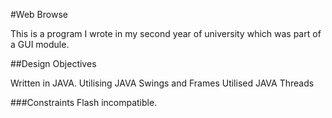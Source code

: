 #Web Browse

This is a program I wrote in my second year of university which was part of a GUI module. 

##Design Objectives

Written in JAVA.
Utilising JAVA Swings and Frames
Utilised JAVA Threads

###Constraints
Flash incompatible.
